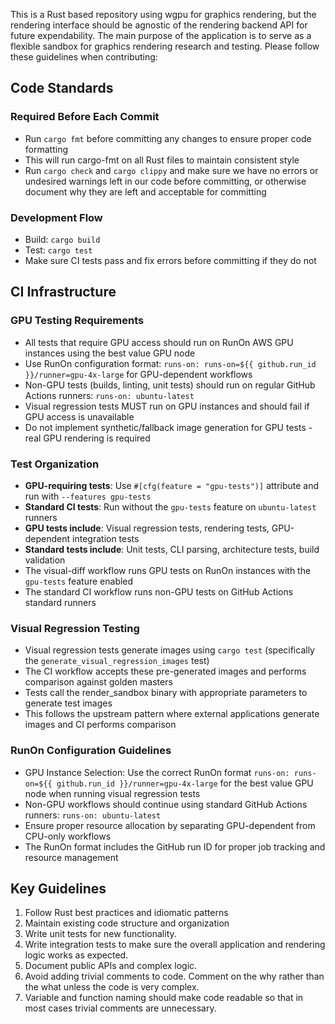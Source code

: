 This is a Rust based repository using wgpu for graphics rendering, but the rendering interface should be agnostic of the rendering backend API for future expendability. The main purpose of the application is to serve as a flexible sandbox for graphics rendering research and testing. Please follow these guidelines when contributing:

## Code Standards

### Required Before Each Commit
- Run `cargo fmt` before committing any changes to ensure proper code formatting
- This will run cargo-fmt on all Rust files to maintain consistent style
- Run `cargo check` and `cargo clippy` and make sure we have no errors or undesired warnings left in our code before committing, or otherwise document why they are left and acceptable for committing

### Development Flow
- Build: `cargo build`
- Test: `cargo test`
- Make sure CI tests pass and fix errors before committing if they do not

## CI Infrastructure

### GPU Testing Requirements
- All tests that require GPU access should run on RunOn AWS GPU instances using the best value GPU node
- Use RunOn configuration format: `runs-on: runs-on=${{ github.run_id }}/runner=gpu-4x-large` for GPU-dependent workflows
- Non-GPU tests (builds, linting, unit tests) should run on regular GitHub Actions runners: `runs-on: ubuntu-latest`
- Visual regression tests MUST run on GPU instances and should fail if GPU access is unavailable
- Do not implement synthetic/fallback image generation for GPU tests - real GPU rendering is required

### Test Organization
- **GPU-requiring tests**: Use `#[cfg(feature = "gpu-tests")]` attribute and run with `--features gpu-tests`
- **Standard CI tests**: Run without the `gpu-tests` feature on `ubuntu-latest` runners
- **GPU tests include**: Visual regression tests, rendering tests, GPU-dependent integration tests
- **Standard tests include**: Unit tests, CLI parsing, architecture tests, build validation
- The visual-diff workflow runs GPU tests on RunOn instances with the `gpu-tests` feature enabled
- The standard CI workflow runs non-GPU tests on GitHub Actions standard runners

### Visual Regression Testing
- Visual regression tests generate images using `cargo test` (specifically the `generate_visual_regression_images` test)
- The CI workflow accepts these pre-generated images and performs comparison against golden masters
- Tests call the render_sandbox binary with appropriate parameters to generate test images
- This follows the upstream pattern where external applications generate images and CI performs comparison

### RunOn Configuration Guidelines
- GPU Instance Selection: Use the correct RunOn format `runs-on: runs-on=${{ github.run_id }}/runner=gpu-4x-large` for the best value GPU node when running visual regression tests
- Non-GPU workflows should continue using standard GitHub Actions runners: `runs-on: ubuntu-latest`
- Ensure proper resource allocation by separating GPU-dependent from CPU-only workflows
- The RunOn format includes the GitHub run ID for proper job tracking and resource management

## Key Guidelines
1. Follow Rust best practices and idiomatic patterns
2. Maintain existing code structure and organization
4. Write unit tests for new functionality.
5. Write integration tests to make sure the overall application and rendering logic works as expected.
6. Document public APIs and complex logic.
7. Avoid adding trivial comments to code. Comment on the why rather than the what unless the code is very complex. 
8. Variable and function naming should make code readable so that in most cases trivial comments are unnecessary.